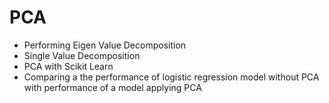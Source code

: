 # PCA
- Performing Eigen Value Decomposition
- Single Value Decomposition
- PCA with Scikit Learn
- Comparing a the performance of logistic regression model without PCA with performance of a model applying PCA

